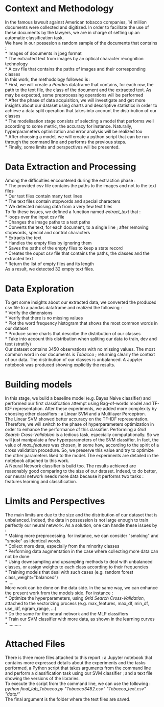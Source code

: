 # Context and Methodology

In the famous lawsuit against American tobacco companies, 14 million documents were collected and digitized. In order to facilitate the use of these documents by the lawyers, we are in charge of setting up an automatic classification task. <br>
We have in our possesion a random sample of the documents that contains : <br>
    * Images of documents in jpeg format <br>
    * The extracted text from images by an optical character recognition technology <br>
    * A csv file that contains the paths of images and their corresponding classes <br>
In this work, the methodology followed is : <br>
    * First, we will create a *Pandas* dataframe that contains, for each row, the path to the text file, the class of the document and the extracted text. As may be expected, some preprocessing operations will be performed <br>
    * After the phase of data acquisition, we will investigate and get more insights about our dataset using charts and descriptive statistics in order to achieve a data split operation that takes into account the distribution of our classes <br>
    * The modelisation stage consists of selecting a model that performs well according to some metric, the accuracy for instance. Naturally, hyperparameters optimization and error analysis will be realized too <br>
    * After choosing a model, we will create a python script that can be run through the command line and performs the previous steps. <br>
    * Finally, some limits and perspectives will be presented.
    
# Data Extraction and Processing

Among the difficulties encountered during the extraction phase : <br>
    * The provided csv file contains the paths to the images and not to the text files <br>
    * Our text files contain many text lines <br>
    * The text files contain stopwords and special characters <br>
    * We detected missing data from a very few text files <br>
To fix these issues, we defined a function named *extract_text* that : <br>
    * loops over the input csv file <br>
    * Changes the image paths to a text paths <br>
    * Converts the text, for each document, to a single line ; after removing stopwords, special and control characters <br>
    * Extracts the text <br>
    * Handles the empty files by ignoring them <br>
    * Saves the paths of the empty files to keep a state record <br>
    * Creates the ouput csv file that contains the paths, the classes and the extracted text <br>
    * Return the list of empty files and its length <br>
As a result, we detected 32 empty text files.
    
# Data Exploration

To get some insights about our extracted data, we converted the produced csv file to a pandas dataframe and realized the following : <br>
    * Verify the dimensions <br>
    * Verify that there is no missing values <br>
    * Plot the word frequency histogram that shows the most common words in our dataset <br>
    * Produce some charts that describe the distribution of our classes <br>
    * Take into account this distribution when spliting our data to train, dev and test (stratify)<br>
Our dataset contains 3450 observations with no missing values. The most common word in our documents is *Tobacco* ; returning clearly the context of our data. The distribution of our classes is unbalanced. A Jupyter notebook was produced showing explicitly the results.

# Building models
In this stage, we build a baseline model (e.g. Bayes Naive classifier) and performed our first classifcation attempt using Bag-of-words model and TF-IDF representation. After these experiments, we added more complexity by choosing other classifiers : a Linear SVM and a Multilayer Perceptron.<br>
The Linear SVM showed better accuracy on the TF-IDF representation. Therefore, we will switch to the phase of hyperparameters optimization in order to enhance the performance of this classifier. Performing a *Grid Search Cross-Validation* is a tedious task, especially computationally. So we will just manipulate a few hyperparameters of the SVM classifier. In fact, the value of *max_features* was chosen, in some how, according to the spirit of a cross validation procedure. So, we preserve this value and try to optimize the other parameters liked to the model. The experiments are detailed in the notebook attached to this work.<br>
A Neural Network classifier is build too. The results achieved are reasonably good comparing to the size of our dataset. Indeed, to do better, our neural network needs more data because it performs two tasks : features learning and classification.

# Limits and Perspectives

The main limits are due to the size and the distribution of our dataset that is unbalanced. Indeed, the data in possession is not large enough to train perfectly our neural network. As a solution, one can handle these issues by : <br>
    * Making more preprocessing. for instance, we can consider "smoking" and "smoke" as identical words. <br>
    * Collect more data, especially from the minority classes <br>
    * Performing data augmentation in the case where collecting more data can not be done <br>
    * Using downsampling and upsampling methods to deal with unbalanced classes, or assign weights to each class according to their frequencies <br>
    * Training models that deal with such cases (e.g. random forest class_weight="balanced") <br>
    * .... <br>
More work can be done on the data side. In the same way, we can enhance the present work from the models side. For instance : <br>
    * Optimize the hyperparameters, using *Grid Search Cross-Validation*, attached to the vectorizing process (e.g. max_features, max_df, min_df, use_idf, ngram_range, ...) <br>
    * Do the same for the neural network and the MLP classifiers <br>
    * Train our SVM classifier with more data, as shown in the learning curves <br>
    * ..........
    
# Attached Files

There is three more files attached to this report : a Jupyter notebook that contains more expressed details about the experiments and the tasks performed, a Python script that takes arguments from the command line and perform a classification task using our SVM classifier ; and a text file showing the versions of the libraries.<br>
To execute the script from the command line, we can use the following : <br>
*python final_lab_Tobacco.py "Tobacco3482.csv" "Tobacco_text.csv" "data/"* <br>
The final argument is the folder where the text files are saved. 
